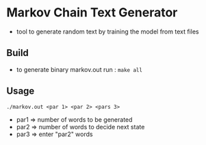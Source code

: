 # Markov Chain Text Generator
* tool to generate random text by training the model from text files

## Build
* to generate binary markov.out run : 
  `make all`

## Usage
`./markov.out <par 1> <par 2> <pars 3>`
* par1 => number of words to be generated
* par2 => number of words to decide next state
* par3 => enter "par2" words

